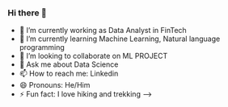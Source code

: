 ### Hi there 👋
- 🔭 I’m currently working as Data Analyst in FinTech
- 🌱 I’m currently learning Machine Learning, Natural language programming
- 👯 I’m looking to collaborate on ML PROJECT
- 💬 Ask me about Data Science
- 📫 How to reach me: Linkedin
- 😄 Pronouns: He/Him
- ⚡ Fun fact: I love hiking and trekking
-->
